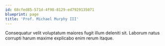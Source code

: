 ```yaml
---
id: 68cfed85-571d-4f98-8129-ed7929135071
blueprint: page
title: 'Prof. Michael Murphy III'
---
```

Consequatur velit voluptatum maiores fugit illum deleniti sit. Laborum natus corrupti harum maxime explicabo enim rerum itaque.
